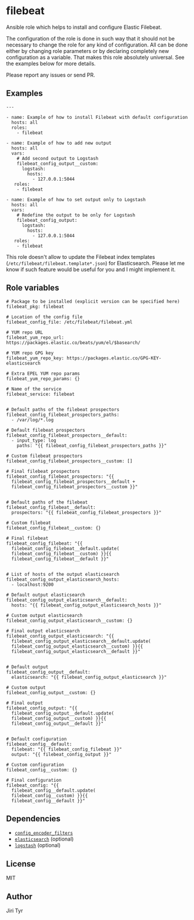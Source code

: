 filebeat
========

Ansible role which helps to install and configure Elastic Filebeat.

The configuration of the role is done in such way that it should not be
necessary to change the role for any kind of configuration. All can be
done either by changing role parameters or by declaring completely new
configuration as a variable. That makes this role absolutely
universal. See the examples below for more details.

Please report any issues or send PR.


Examples
--------

```
---

- name: Example of how to install Filebeat with default configuration
  hosts: all
  roles:
    - filebeat

- name: Example of how to add new output
  hosts: all
  vars:
    # Add second output to Logstash
    filebeat_config_output__custom:
      logstash:
        hosts:
          - 127.0.0.1:5044
   roles:
    - filebeat

- name: Example of how to set output only to Logstash
  hosts: all
  vars:
    # Redefine the output to be only for Logstash
    filebeat_config_output:
      logstash:
        hosts:
          - 127.0.0.1:5044
   roles:
    - filebeat
```

This role doesn't allow to update the Filebeat index templates
(`/etc/filebeat/filebeat.template*.json`) for Elasticsearch. Please let me
know if such feature would be useful for you and I might implement it.


Role variables
--------------

```
# Package to be installed (explicit version can be specified here)
filebeat_pkg: filebeat

# Location of the config file
filebeat_config_file: /etc/filebeat/filebeat.yml

# YUM repo URL
filebeat_yum_repo_url: https://packages.elastic.co/beats/yum/el/$basearch/

# YUM repo GPG key
filebeat_yum_repo_key: https://packages.elastic.co/GPG-KEY-elasticsearch

# Extra EPEL YUM repo params
filebeat_yum_repo_params: {}

# Name of the service
filebeat_service: filebeat


# Default paths of the filebeat prospectors
filebeat_config_filebeat_prospectors_paths:
  - /var/log/*.log

# Default filebeat prospectors
filebeat_config_filebeat_prospectors__default:
  - input_type: log
    paths: "{{ filebeat_config_filebeat_prospectors_paths }}"

# Custom filebeat prospectors
filebeat_config_filebeat_prospectors__custom: []

# Final filebeat prospectors
filebeat_config_filebeat_prospectors: "{{
  filebeat_config_filebeat_prospectors__default +
  filebeat_config_filebeat_prospectors__custom }}"


# Default paths of the filebeat
filebeat_config_filebeat__default:
  prospectors: "{{ filebeat_config_filebeat_prospectors }}"

# Custom filebeat
filebeat_config_filebeat__custom: {}

# Final filebeat
filebeat_config_filebeat: "{{
  filebeat_config_filebeat__default.update(
  filebeat_config_filebeat__custom) }}{{
  filebeat_config_filebeat__default }}"


# List of hosts of the output elasticsearch
filebeat_config_output_elasticsearch_hosts:
  - localhost:9200

# Default output elasticsearch
filebeat_config_output_elasticsearch__default:
  hosts: "{{ filebeat_config_output_elasticsearch_hosts }}"

# Custom output elasticsearch
filebeat_config_output_elasticsearch__custom: {}

# Final output elasticsearch
filebeat_config_output_elasticsearch: "{{
  filebeat_config_output_elasticsearch__default.update(
  filebeat_config_output_elasticsearch__custom) }}{{
  filebeat_config_output_elasticsearch__default }}"


# Default output
filebeat_config_output__default:
  elasticsearch: "{{ filebeat_config_output_elasticsearch }}"

# Custom output
filebeat_config_output__custom: {}

# Final output
filebeat_config_output: "{{
  filebeat_config_output__default.update(
  filebeat_config_output__custom) }}{{
  filebeat_config_output__default }}"


# Default configuration
filebeat_config__default:
  filebeat: "{{ filebeat_config_filebeat }}"
  output: "{{ filebeat_config_output }}"

# Custom configuration
filebeat_config__custom: {}

# Final configuration
filebeat_config: "{{
  filebeat_config__default.update(
  filebeat_config__custom) }}{{
  filebeat_config__default }}"
```


Dependencies
------------

- [`config_encoder_filters`](https://github.com/jtyr/ansible-config_encoder_filters)
- [`elasticsearch`](https://github.com/jtyr/ansible-elasticsearch) (optional)
- [`logstash`](https://github.com/jtyr/ansible-logstash) (optional)


License
-------

MIT


Author
------

Jiri Tyr
